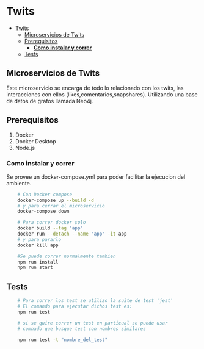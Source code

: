 # Twits


- [Twits](#twits)
  - [Microservicios de Twits](#microservicios-de-twits)
  - [Prerequisitos](#prerequisitos)
    - [**Como instalar y correr**](#como-instalar-y-correr)
  - [Tests](#tests)

## Microservicios de Twits

Este microservicio se encarga de todo lo relacionado con los twits, las interacciones con ellos (likes,comentarios,snapshares). Utilizando una base de datos de grafos llamada Neo4j.

## Prerequisitos

1) Docker
2) Docker Desktop
3) Node.js

### **Como instalar y correr**

Se provee un docker-compose.yml para poder facilitar la ejecucion del ambiente.

```bash
    # Con Docker compose
    docker-compose up --build -d
    # y para cerrar el microservicio
    docker-compose down

    # Para correr docker solo
    docker build --tag "app"
    docker run --detach --name "app" -it app
    # y para pararlo
    docker kill app

    #Se puede correr normalmente tambien
    npm run install
    npm run start
```


## Tests

```bash
    # Para correr los test se utilizo la suite de test 'jest'
    # El comando para ejecutar dichos test es:
    npm run test

    # si se quire correr un test en particual se puede usar
    # comnado que busque test con nombres similares

    npm run test -t "nombre_del_test"

```